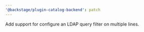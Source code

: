```yaml
---
'@backstage/plugin-catalog-backend': patch
---
```


Add support for configure an LDAP query filter on multiple lines.
